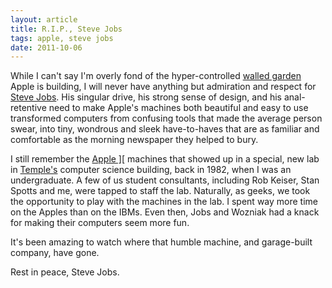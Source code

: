 ```yaml
---
layout: article
title: R.I.P., Steve Jobs
tags: apple, steve jobs
date: 2011-10-06
---
```


While I can't say I'm overly fond of the hyper-controlled [walled garden][]
Apple is building, I will never have anything but admiration and respect
for [Steve Jobs][]. His singular drive, his strong sense of design, and his
anal-retentive need to make Apple's machines both beautiful and easy to use
transformed computers from confusing tools that made the average person
swear, into tiny, wondrous and sleek have-to-haves that are as familiar and
comfortable as the morning newspaper they helped to bury.

I still remember the [Apple \]\[][apple-2] machines that showed up in a
special, new lab in [Temple's][temple] computer science building, back in
1982, when I was an undergraduate. A few of us student consultants,
including Rob Keiser, Stan Spotts and me, were tapped to staff the lab.
Naturally, as geeks, we took the opportunity to play with the machines in
the lab. I spent way more time on the Apples than on the IBMs. Even then,
Jobs and Wozniak had a knack for making their computers seem more fun.

It's been amazing to watch where that humble machine, and garage-built
company, have gone.

Rest in peace, Steve Jobs.

[apple-2]: http://en.wikipedia.org/wiki/Apple_II_series
[temple]: http://www.temple.edu/
[walled garden]: http://en.wikipedia.org/wiki/Walled_garden_(technology)
[Steve Jobs]: http://en.wikipedia.org/wiki/Steve_Jobs
